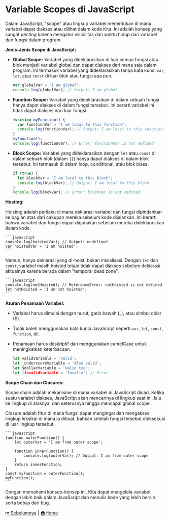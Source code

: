 # Variable Scopes di JavaScript

Dalam JavaScript, "scope" atau lingkup variabel menentukan di mana variabel dapat diakses atau dilihat dalam kode Kita. Ini adalah konsep yang sangat penting karena mengatur visibilitas dan waktu hidup dari variabel dan fungsi dalam program.

**Jenis-Jenis Scope di JavaScript:**

- **Global Scope:** Variabel yang dideklarasikan di luar semua fungsi atau blok menjadi variabel global dan dapat diakses dari mana saja dalam program. Ini termasuk variabel yang dideklarasikan tanpa kata kunci `var`, `let`, atau `const` di luar blok atau fungsi apa pun.

  ```javascript
  var globalVar = "I am global";
  console.log(globalVar); // Output: I am global
  ```

- **Function Scope:** Variabel yang dideklarasikan di dalam sebuah fungsi hanya dapat diakses di dalam fungsi tersebut. Ini berarti variabel ini tidak dapat diakses dari luar fungsi.

  ```javascript
  function myFunction() {
    var functionVar = "I am local to this function";
    console.log(functionVar); // Output: I am local to this function
  }
  myFunction();
  console.log(functionVar); // Error: functionVar is not defined
  ```

- **Block Scope:** Variabel yang dideklarasikan dengan `let` atau `const` di dalam sebuah blok (dalam `{}`) hanya dapat diakses di dalam blok tersebut. Ini termasuk di dalam loop, conditional, atau blok biasa.

  ```javascript
  if (true) {
    let blockVar = "I am local to this block";
    console.log(blockVar); // Output: I am local to this block
  }
  console.log(blockVar); // Error: blockVar is not defined
  ```

**Hosting:**

Hoisting adalah perilaku di mana deklarasi variabel dan fungsi dipindahkan ke bagian atas dari cakupan mereka sebelum kode dijalankan. Ini berarti bahwa variabel dan fungsi dapat digunakan sebelum mereka dideklarasikan dalam kode.

    ```javascript
    console.log(hoistedVar); // Output: undefined
    var hoistedVar = 'I am hoisted';
    ```

Namun, hanya deklarasi yang di-hoist, bukan inisialisasi. Dengan `let` dan `const`, variabel masih hoisted tetapi tidak dapat diakses sebelum deklarasi aktualnya karena berada dalam "temporal dead zone".

    ```javascript
    console.log(notHoisted); // ReferenceError: notHoisted is not defined
    let notHoisted = 'I am not hoisted';
    ```

**Aturan Penamaan Variabel:**

- Variabel harus dimulai dengan huruf, garis bawah (\_), atau simbol dolar ($).
- Tidak boleh menggunakan kata kunci JavaScript seperti `var`, `let`, `const`, `function`, dll.
- Penamaan harus deskriptif dan menggunakan camelCase untuk meningkatkan keterbacaan.

  ```javascript
  let validVariable = 'Valid';
  let _underscoreVariable = 'Also valid';
  let $dollarVariable = 'Valid too';
  let 1invalidVariable = 'Invalid'; // Error
  ```

**Scope Chain dan Closures:**

Scope chain adalah mekanisme di mana variabel di JavaScript dicari. Ketika suatu variabel diakses, JavaScript akan mencarinya di lingkup saat ini, lalu ke lingkup di atasnya, dan seterusnya hingga mencapai global scope.

Closure adalah fitur di mana fungsi dapat mengingat dan mengakses lingkup leksikal di mana ia dibuat, bahkan setelah fungsi tersebut dieksekusi di luar lingkup tersebut.

    ```javascript
    function outerFunction() {
        let outerVar = 'I am from outer scope';

        function innerFunction() {
            console.log(outerVar); // Output: I am from outer scope
        }
        return innerFunction;
    }
    const myFunction = outerFunction();
    myFunction();
    ```

Dengan memahami konsep-konsep ini, Kita dapat mengelola variabel dengan lebih baik dalam JavaScript dan menulis kode yang lebih bersih serta bebas dari bug.

[⏮ Sebelumnya](../rules/README.md) | [🏠Home](../README.md)
